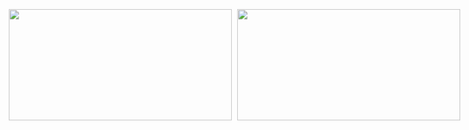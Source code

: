 <div style="display: flex; justify-content: center; gap: 10px;">
  <img id="stats" src="https://github-readme-stats.vercel.app/api?username=kaws-kr&show_icons=true&theme=dark&count_private=true&locale=kr" width="400" height="200"/>
  <img id="langs" src="https://github-readme-stats.vercel.app/api/top-langs/?username=kaws-kr&langs_count=20&layout=compact" width="400" height="200"/>
</div>
